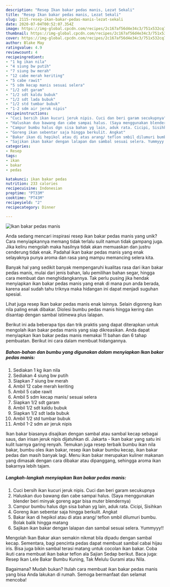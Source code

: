 ```yaml
---
description: "Resep Ikan bakar pedas manis, Lezat Sekali"
title: "Resep Ikan bakar pedas manis, Lezat Sekali"
slug: 2115-resep-ikan-bakar-pedas-manis-lezat-sekali
date: 2020-07-04T00:52:07.354Z
image: https://img-global.cpcdn.com/recipes/2c167af56d4e34c3/751x532cq70/ikan-bakar-pedas-manis-foto-resep-utama.jpg
thumbnail: https://img-global.cpcdn.com/recipes/2c167af56d4e34c3/751x532cq70/ikan-bakar-pedas-manis-foto-resep-utama.jpg
cover: https://img-global.cpcdn.com/recipes/2c167af56d4e34c3/751x532cq70/ikan-bakar-pedas-manis-foto-resep-utama.jpg
author: Blake May
ratingvalue: 4.9
reviewcount: 4
recipeingredient:
- "1 kg ikan nila"
- "4 siung bw putih"
- "7 siung bw merah"
- "12 cabe merah keriting"
- "5 cabe rawit"
- "5 sdm kecap manis sesuai selera"
- "1/2 sdt garam"
- "1/2 sdt kaldu bubuk"
- "1/2 sdt lada bubuk"
- "1/2 std tumbar bubuk"
- "1-2 sdm air jeruk nipis"
recipeinstructions:
- "Cuci bersih ikan kucuri jeruk nipis. Cuci dan beri garam secukupnya"
- "Haluskan duo bawang dan cabe sampai halus. (Saya menggunakan blender beri minyak goreng agar bisa muter blendernya)"
- "Campur bumbu halus dgn sisa bahan yg lain, aduk rata. Cicipi, Sisihkan"
- "Goreng ikan sebentar saja hingga berkulit. Angkat"
- "Bakar ikan di hepikol atau di atas arang/ teflon smbil dilumuri bumbu. Bolak balik hingga matang"
- "Sajikan ikan bakar dengan lalapan dan sambal sesuai selera. Yummyyy!!"
categories:
- Resep
tags:
- ikan
- bakar
- pedas

katakunci: ikan bakar pedas 
nutrition: 233 calories
recipecuisine: Indonesian
preptime: "PT33M"
cooktime: "PT43M"
recipeyield: "2"
recipecategory: Dinner

---
```



![Ikan bakar pedas manis](https://img-global.cpcdn.com/recipes/2c167af56d4e34c3/751x532cq70/ikan-bakar-pedas-manis-foto-resep-utama.jpg)

Anda sedang mencari inspirasi resep ikan bakar pedas manis yang unik? Cara menyiapkannya memang tidak terlalu sulit namun tidak gampang juga. Jika keliru mengolah maka hasilnya tidak akan memuaskan dan justru cenderung tidak enak. Padahal ikan bakar pedas manis yang enak selayaknya punya aroma dan rasa yang mampu memancing selera kita.

Banyak hal yang sedikit banyak mempengaruhi kualitas rasa dari ikan bakar pedas manis, mulai dari jenis bahan, lalu pemilihan bahan segar, hingga cara membuat dan menghidangkannya. Tak perlu pusing jika hendak menyiapkan ikan bakar pedas manis yang enak di mana pun anda berada, karena asal sudah tahu triknya maka hidangan ini dapat menjadi suguhan spesial.

Lihat juga resep Ikan bakar pedas manis enak lainnya. Selain digoreng ikan nila paling enak dibakar. Diolesi bumbu pedas manis hingga kering dan disantap dengan sambal istimewa plus lalapan.


Berikut ini ada beberapa tips dan trik praktis yang dapat diterapkan untuk mengolah ikan bakar pedas manis yang siap dikreasikan. Anda dapat menyiapkan Ikan bakar pedas manis memakai 11 bahan dan 6 tahap pembuatan. Berikut ini cara dalam membuat hidangannya.

<!--inarticleads1-->

##### Bahan-bahan dan bumbu yang digunakan dalam menyiapkan Ikan bakar pedas manis:

1. Sediakan 1 kg ikan nila
1. Sediakan 4 siung bw putih
1. Siapkan 7 siung bw merah
1. Ambil 12 cabe merah keriting
1. Ambil 5 cabe rawit
1. Ambil 5 sdm kecap manis/ sesuai selera
1. Siapkan 1/2 sdt garam
1. Ambil 1/2 sdt kaldu bubuk
1. Siapkan 1/2 sdt lada bubuk
1. Ambil 1/2 std tumbar bubuk
1. Ambil 1-2 sdm air jeruk nipis


Ikan bakar biasanya disajikan dengan sambal atau sambal kecap sebagai saus, dan irisan jeruk nipis dijatuhkan di. Jakarta - Ikan bakar yang satu ini kulit luarnya garing renyah. Temukan juga resep terbaik bumbu ikan nila bakar, bumbu oles ikan bakar, resep ikan bakar bumbu kecap, ikan bakar pedas dan masih banyak lagi. Menu ikan bakar merupakan kuliner makanan yang dimasak dengan cara dibakar atau dipanggang, sehingga aroma ikan bakarnya lebih tajam. 

<!--inarticleads2-->

##### Langkah-langkah menyiapkan Ikan bakar pedas manis:

1. Cuci bersih ikan kucuri jeruk nipis. Cuci dan beri garam secukupnya
1. Haluskan duo bawang dan cabe sampai halus. (Saya menggunakan blender beri minyak goreng agar bisa muter blendernya)
1. Campur bumbu halus dgn sisa bahan yg lain, aduk rata. Cicipi, Sisihkan
1. Goreng ikan sebentar saja hingga berkulit. Angkat
1. Bakar ikan di hepikol atau di atas arang/ teflon smbil dilumuri bumbu. Bolak balik hingga matang
1. Sajikan ikan bakar dengan lalapan dan sambal sesuai selera. Yummyyy!!


Mengolah Ikan Bakar akan semakin nikmat bila dipadu dengan sambal kecap. Sementara, bagi pencinta pedas dapat membuat sambal cabai hijau iris. Bisa juga bikin sambal terasi matang untuk cocolan ikan bakar. Coba ikuti cara membuat ikan bakar teflon ala Sajian Sedap berikut. Baca juga: Resep Ikan Lele Bakar Bumbu Kuning, Tak Melulu Gurami atau Nila. 

Bagaimana? Mudah bukan? Itulah cara membuat ikan bakar pedas manis yang bisa Anda lakukan di rumah. Semoga bermanfaat dan selamat mencoba!
